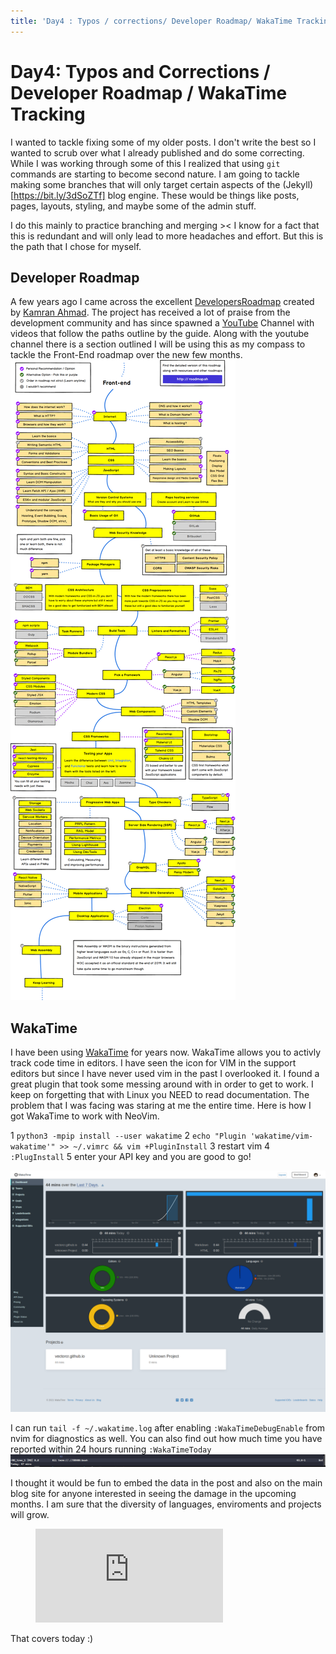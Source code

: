 ```yaml
---
title: 'Day4 : Typos / corrections/ Developer Roadmap/ WakaTime Tracking'
---
```

# Day4: Typos and Corrections / Developer Roadmap / WakaTime Tracking

I wanted to tackle fixing some of my older posts. I don't write the best so I wanted to scrub over what I already published and do some correcting. While I was working through some of this I realized that using `git` commands are starting to become second nature. I am going to tackle making some branches that will only target certain aspects of the (Jekyll)[https://bit.ly/3dSoZTf] blog engine. These would be things like posts, pages, layouts, styling, and maybe some of the admin stuff. 

I do this mainly to practice branching and merging >< I know for a fact that this is redundant and will only lead to more headaches and effort. But this is the path that I chose for myself. 

## Developer Roadmap

A few years ago I came across the excellent [DevelopersRoadmap](https://bit.ly/2QztM2R) created by [Kamran Ahmad](https://bit.ly/32MKfTZ). The project has received a lot of praise from the development community and has since spawned a [YouTube](https://bit.ly/2QzKJtY) Channel with videos that follow the paths outline by the guide. Along with the youtube channel there is a section outlined I will be using this as my compass to tackle the Front-End roadmap over the new few months.
![](/assets/images/d4frontendmain.png)

## WakaTime

I have been using [WakaTime](https://bit.ly/3vmFUD0) for years now. WakaTime allows you to activly track code time in editors. I have seen the icon for VIM in the support editors but since I have never used vim in the past I overlooked it. I found a great plugin that took some messing around with in order to get to work. I keep on forgetting that with Linux you NEED to read documentation. The problem that I was facing was staring at me the entire time. Here is how I got WakaTime to work with NeoVim.

1 ``python3 -mpip install --user wakatime``
2 ``echo "Plugin 'wakatime/vim-wakatime'" >> ~/.vimrc && vim +PluginInstall``
3 restart vim 
4 ``:PlugInstall``
5 enter your API key and you are good to go!

![](/assets/images/d4wakadash.png)

I can run ``tail -f ~/.wakatime.log`` after enabling ``:WakaTimeDebugEnable`` from nvim for diagnostics as well. You can also find out how much time you have reported within 24 hours running ``:WakaTimeToday``
![](/assets/images/d4wakatimetoday.png)

I thought it would be fun to embed the data in the post and also on the main blog site for anyone interested in seeing the damage in the upcoming months. I am sure that the diversity of languages, enviroments and projects will grow. 
<figure><embed src="https://wakatime.com/share/@Lorenzovectorcr/436def8a-8d63-4811-8b78-322c99506936.svg"></embed></figure>

That covers today :) 


